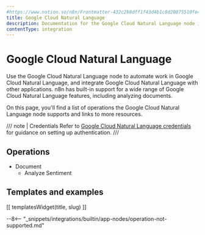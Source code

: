 ```yaml
---
#https://www.notion.so/n8n/Frontmatter-432c2b8dff1f43d4b1c8d20075510fe4
title: Google Cloud Natural Language
description: Documentation for the Google Cloud Natural Language node in n8n, a workflow automation platform. Includes details of operations and configuration, and links to examples and credentials information.
contentType: integration
---
```


# Google Cloud Natural Language

Use the Google Cloud Natural Language node to automate work in Google Cloud Natural Language, and integrate Google Cloud Natural Language with other applications. n8n has built-in support for a wide range of Google Cloud Natural Language features, including analyzing documents.

On this page, you'll find a list of operations the Google Cloud Natural Language node supports and links to more resources.

/// note | Credentials
Refer to [Google Cloud Natural Language credentials](/integrations/builtin/credentials/google/) for guidance on setting up authentication. 
///

## Operations

* Document
    * Analyze Sentiment

## Templates and examples

<!-- see https://www.notion.so/n8n/Pull-in-templates-for-the-integrations-pages-37c716837b804d30a33b47475f6e3780 -->
[[ templatesWidget(title, slug) ]]

--8<-- "_snippets/integrations/builtin/app-nodes/operation-not-supported.md"
